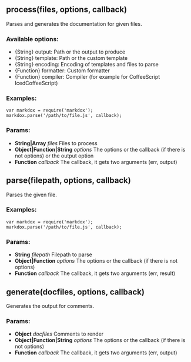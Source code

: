 

<!-- Start lib/markdox.js -->

## process(files, options, callback)

Parses and generates the documentation for given files.

### Available options:

 * {String} output: Path or the output to produce
 * {String} template: Path or the custom template
 * {String} encoding: Encoding of templates and files to parse
 * {Function} formatter: Custom formatter
 * {Function} compiler: Compiler (for example for CoffeeScript IcedCoffeeScript)

### Examples:

    var markdox = require('markdox');
    markdox.parse('/path/to/file.js', callback);

### Params: 

* **String|Array** *files* Files to process
* **Object|Function|String** *options* The options or the callback (if there is not options) or the output option
* **Function** *callback* The callback, it gets two arguments (err, output) 

## parse(filepath, options, callback)

Parses the given file.

### Examples:

    var markdox = require('markdox');
    markdox.parse('/path/to/file.js', callback);

### Params: 

* **String** *filepath* Filepath to parse
* **Object|Function** *options* The options or the callback (if there is not options)
* **Function** *callback* The callback, it gets two arguments (err, result) 

## generate(docfiles, options, callback)

Generates the output for comments.

### Params: 

* **Object** *docfiles* Comments to render
* **Object|Function|String** *options* The options or the callback (if there is not options)
* **Function** *callback* The callback, it gets two arguments (err, output) 

<!-- End lib/markdox.js -->


